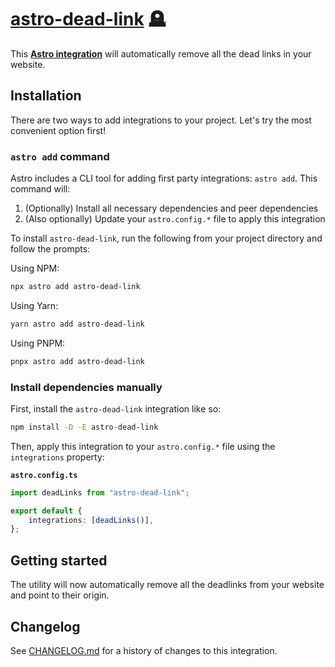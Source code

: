 # [astro-dead-link] 🪦

This **[Astro integration][astro-integration]** will automatically remove all
the dead links in your website.

## Installation

There are two ways to add integrations to your project. Let's try the most
convenient option first!

### `astro add` command

Astro includes a CLI tool for adding first party integrations: `astro add`. This
command will:

1. (Optionally) Install all necessary dependencies and peer dependencies
2. (Also optionally) Update your `astro.config.*` file to apply this integration

To install `astro-dead-link`, run the following from your project directory and
follow the prompts:

Using NPM:

```sh
npx astro add astro-dead-link
```

Using Yarn:

```sh
yarn astro add astro-dead-link
```

Using PNPM:

```sh
pnpx astro add astro-dead-link
```

### Install dependencies manually

First, install the `astro-dead-link` integration like so:

```sh
npm install -D -E astro-dead-link
```

Then, apply this integration to your `astro.config.*` file using the
`integrations` property:

**`astro.config.ts`**

```ts
import deadLinks from "astro-dead-link";

export default {
	integrations: [deadLinks()],
};
```

## Getting started

The utility will now automatically remove all the deadlinks from your website
and point to their origin.

[astro-dead-link]: https://NPMJS.Org/astro-dead-link
[astro-integration]: https://docs.astro.build/en/guides/integrations-guide/

## Changelog

See [CHANGELOG.md](CHANGELOG.md) for a history of changes to this integration.
